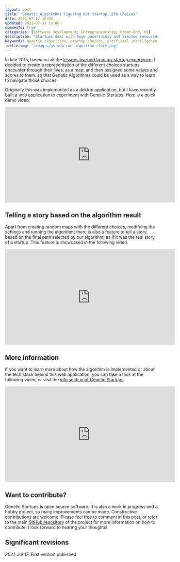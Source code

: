 ```yaml
---
layout: post
title: "Genetic Algorithms Figuring out Startup Life Choices"
date: 2021-07-17 10:00
updated: 2021-07-17 19:00
comments: true
categories: [Software Development, Entrepreneurship, Front-End, UX]
description: "Startups deal with huge uncertainty and limited resources. Genetic startups implements a Genetic Algorithm trying to figure out the best choices, in a random map with investors, product launches, team additions, sad news, sales..."
keywords: genetic algorithms, startup choices, artificial intelligence, startups, evolutionary algorithms, startup life, startup stages, entrepreneurship
twitterimg: "/images/gs-web-ran-algorithm-story.png"
---
```

In late 2015, based on all the [lessons learned from my startup experience](/blog/2015/03/17/10-plus-1-valuable-lessons-i-learned-from-my-failed-startup/), I decided to create a representation of the different choices startups encounter through their lives, as a map; and then assigned some values and scores to them, so that Genetic Algorithms could be used as a way to learn to navigate those choices.

Originally this was implemented as a dektop application, but I have recently built a web application to experiment with [Genetic Startups](https://www.geneticstartups.com). Here is a quick demo video:

<iframe width="560" height="315" src="https://www.youtube.com/embed/fbtgCnUwW68" title="YouTube video player" frameborder="0" allow="accelerometer; autoplay; clipboard-write; encrypted-media; gyroscope; picture-in-picture" allowfullscreen></iframe>

<!-- More -->

## Telling a story based on the algorithm result

Apart from creating random maps with the different choices, modifying the settings and running the algorithm; there is also a feature to tell a story, based on the final path selected by our algorithm; as if it was the real story of a startup. This feature is showcased in the following video:

<iframe width="560" height="315" src="https://www.youtube.com/embed/k8YICnLAB_g" title="YouTube video player" frameborder="0" allow="accelerometer; autoplay; clipboard-write; encrypted-media; gyroscope; picture-in-picture" allowfullscreen></iframe>

## More information

If you want to learn more about how the algorithm is implemented or about the tech stack behind this web application, you can take a look at the following video, or visit the [info section of Genetic Startups](http://www.geneticstartups.com/info).

<iframe width="560" height="315" src="https://www.youtube.com/embed/DMIWYCU6SIU" title="YouTube video player" frameborder="0" allow="accelerometer; autoplay; clipboard-write; encrypted-media; gyroscope; picture-in-picture" allowfullscreen></iframe>

## Want to contribute?

Genetic Startups is open source software. It is also a work in progress and a hobby project, so many improvements can be made. Constructive contributions are welcome. Please feel free to comment in this post, or refer to the main [GitHub repository](https://github.com/romenrg/genetic-startups) of the project for more information on how to contribute. I look forward to hearing your thoughts!

<div class="revisions">
  <h2>Significant revisions</h2>
  <p><em>2021, Jul 17</em>: First version published.</p>
</div>
